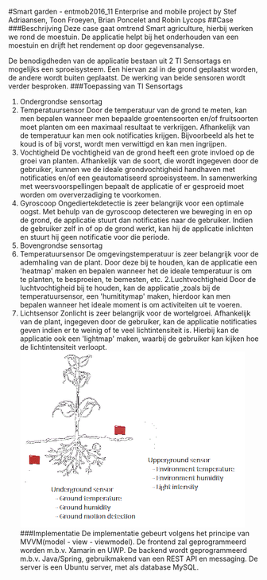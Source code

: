 ﻿#Smart garden - entmob2016_11
Enterprise and mobile project by Stef Adriaansen, Toon Froeyen, Brian Poncelet and Robin Lycops
##Case
###Beschrijving
Deze case gaat omtrend Smart agriculture, hierbij werken we rond de moestuin.
De applicatie helpt bij het onderhouden van een moestuin en drijft het rendement op door gegevensanalyse.

De benodigdheden van de applicatie bestaan uit 2 TI Sensortags en mogelijks een sproeisysteem. Een hiervan zal in de grond geplaatst worden, de andere wordt buiten geplaatst. De werking van beide sensoren wordt verder besproken.
###Toepassing van TI Sensortags
1. Ondergrondse sensortag
  1. Temperatuursensor
  Door de temperatuur van de grond te meten, kan men bepalen wanneer men bepaalde groentensoorten en/of fruitsoorten moet planten om een maximaal resultaat te verkrijgen.
  Afhankelijk van de temperatuur kan men ook notificaties krijgen. Bijvoorbeeld als het te koud is of bij vorst, wordt men verwittigd en kan men ingrijpen.
  2. Vochtigheid
  De vochtigheid van de grond heeft een grote invloed op de groei van planten. Afhankelijk van de soort, die wordt ingegeven door de gebruiker, kunnen we de ideale grondvochtigheid handhaven met notificaties en/of een geautomatiseerd sproeisysteem. In samenwerking met weersvoorspellingen bepaalt de applicatie of er gesproeid moet worden om oververzadiging te voorkomen.
  3. Gyroscoop
  Ongediertekdetectie is zeer belangrijk voor een optimale oogst. Met behulp van de gyroscoop detecteren we beweging in en op de grond, de applicatie stuurt dan notificaties naar de gebruiker.
  Indien de gebruiker zelf in of op de grond werkt, kan hij de applicatie inlichten en stuurt hij geen notificatie voor die periode.
2. Bovengrondse sensortag
  1. Temperatuursensor
  De omgevingstemperatuur is zeer belangrijk voor de ademhaling van de plant. Door deze bij te houden, kan de applicatie een 'heatmap' maken en bepalen wanneer het de ideale temperatuur is om te planten, te besproeien, te bemesten, etc.
  2.Luchtvochtigheid
  Door de luchtvochtigheid bij te houden, kan de applicatie ,zoals bij de temperatuursensor, een 'humititymap' maken, hierdoor kan men bepalen wanneer het ideale moment is om activiteiten uit te voeren.
  3. Lichtsensor
  Zonlicht is zeer belangrijk voor de wortelgroei. Afhankelijk van de plant, ingegeven door de gebruiker, kan de applicatie notificaties geven indien er te weinig of te veel lichtintensiteit is. Hierbij kan de applicatie ook een 'lightmap' maken, waarbij de gebruiker kan kijken hoe de lichtintensiteit verloopt. 
![Afbeelding is momenteel niet beschikbaar](Resources/crops.jpg)
###Implementatie
De implementatie gebeurt volgens het principe van MVVM(model - view - viewmodel).
De frontend zal geprogrammeerd worden m.b.v. Xamarin en UWP.
De backend wordt geprogrammeerd m.b.v. Java/Spring, gebruikmakend van een REST API en messaging.
De server is een Ubuntu server, met als database MySQL.